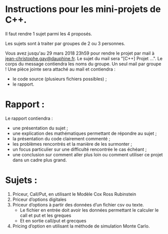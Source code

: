 # Instructions pour les mini-projets de C++.

Il faut rendre 1 sujet parmi les 4 proposés. 

Les sujets sont à traiter par groupes de 2 ou 3 personnes.

Vous avez jusqu'au 29 mars 2018 23h59 pour rendre le projet par mail à jean-christophe.gay@dauphine.fr. Le sujet du mail sera "[C++] Projet ...". Le corps du message contiendra les noms du groupe. Un seul mail par groupe ! Une pièce jointe sera attaché au mail et contiendra :
* le code source (plusieurs fichiers possibles) ;
* le rapport.

# Rapport :

Le rapport contiendra :
* une présentation du sujet ;
* une explication des mathématiques permettant de répondre au sujet ;
* la présentation du code clairement commenté ;
* les problèmes rencontrés et la manière de les surmonter ;
* un focus particulier sur une difficulté rencontrée le cas échéant ;
* une conclusion sur comment aller plus loin ou comment utiliser ce projet dans un cadre plus grand.


# Sujets :

1. Priceur, Call/Put, en utilisant le Modèle Cox Ross Rubinstein 
2. Priceur d’options digitales
3. Priceur d’options à partir des données d’un fichier csv ou texte.
   * Le fichier en entrée doit avoir les données permettant le calculer le call et put et les greques
   * Et en sortie call/put et grecques
4. Pricing d’option en utilisant la méthode de simulation Monte Carlo.
